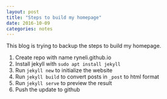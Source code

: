 ```yaml
---
layout: post
title: "Steps to build my homepage"
date: 2016-10-09
categories: notes
---
```


This blog is trying to backup the steps to build my homepage.

1. Create repo with name ryneli.github.io
2. Install jekyll with `sudo apt install jekyll`
3. Run `jekyll new` to initialize the website
4. Run `jekyll build` to convert posts in `_post` to html format
5. Run `jekyll serve` to preview the result
6. Push the update to github
